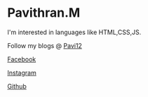 # Pavithran.M
<p>I'm interested in languages like HTML,CSS,JS.</p>
<p>Follow my blogs @ <a href="pavi12.blogspot.com">Pavi12</a></p>
<p><a href="https://www.facebook.com/Pavi12Thran">Facebook</a></p>
<p><a href="https://www.instagram.com/just_in_pavi12">Instagram</a></p>
<p><a href="https://github.com/Pavithran12">Github</a></p>
